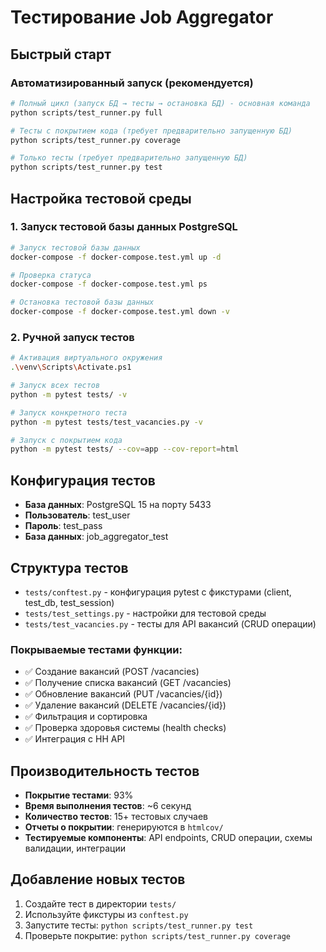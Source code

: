 # Тестирование Job Aggregator

## Быстрый старт

### Автоматизированный запуск (рекомендуется)

```bash
# Полный цикл (запуск БД → тесты → остановка БД) - основная команда
python scripts/test_runner.py full

# Тесты с покрытием кода (требует предварительно запущенную БД)
python scripts/test_runner.py coverage

# Только тесты (требует предварительно запущенную БД)
python scripts/test_runner.py test
```

## Настройка тестовой среды

### 1. Запуск тестовой базы данных PostgreSQL

```bash
# Запуск тестовой базы данных
docker-compose -f docker-compose.test.yml up -d

# Проверка статуса
docker-compose -f docker-compose.test.yml ps

# Остановка тестовой базы данных
docker-compose -f docker-compose.test.yml down -v
```

### 2. Ручной запуск тестов

```bash
# Активация виртуального окружения
.\venv\Scripts\Activate.ps1

# Запуск всех тестов
python -m pytest tests/ -v

# Запуск конкретного теста
python -m pytest tests/test_vacancies.py -v

# Запуск с покрытием кода
python -m pytest tests/ --cov=app --cov-report=html
```

## Конфигурация тестов

- **База данных**: PostgreSQL 15 на порту 5433
- **Пользователь**: test_user
- **Пароль**: test_pass
- **База данных**: job_aggregator_test

## Структура тестов

- `tests/conftest.py` - конфигурация pytest с фикстурами (client, test_db, test_session)
- `tests/test_settings.py` - настройки для тестовой среды
- `tests/test_vacancies.py` - тесты для API вакансий (CRUD операции)

### Покрываемые тестами функции:
- ✅ Создание вакансий (POST /vacancies)
- ✅ Получение списка вакансий (GET /vacancies)
- ✅ Обновление вакансий (PUT /vacancies/{id})
- ✅ Удаление вакансий (DELETE /vacancies/{id})
- ✅ Фильтрация и сортировка
- ✅ Проверка здоровья системы (health checks)
- ✅ Интеграция с HH API

## Производительность тестов

- **Покрытие тестами**: 93%
- **Время выполнения тестов**: ~6 секунд
- **Количество тестов**: 15+ тестовых случаев
- **Отчеты о покрытии**: генерируются в `htmlcov/`
- **Тестируемые компоненты**: API endpoints, CRUD операции, схемы валидации, интеграции

## Добавление новых тестов

1. Создайте тест в директории `tests/`
2. Используйте фикстуры из `conftest.py`
3. Запустите тесты: `python scripts/test_runner.py test`
4. Проверьте покрытие: `python scripts/test_runner.py coverage`

